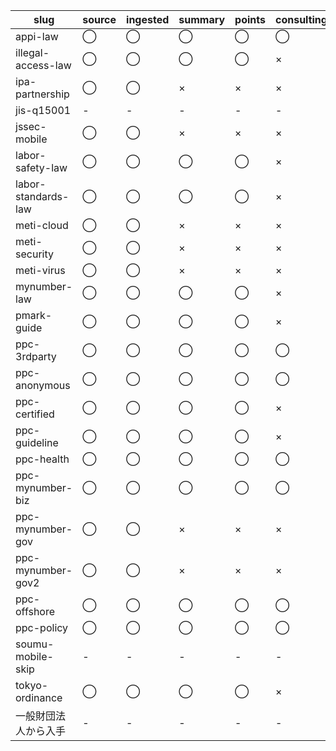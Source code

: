 | slug | source | ingested | summary | points | consulting |
| --- | --- | --- | --- | --- | --- |
| appi-law | ◯ | ◯ | ◯ | ◯ | ◯ |
| illegal-access-law | ◯ | ◯ | ◯ | ◯ | × |
| ipa-partnership | ◯ | ◯ | × | × | × |
| jis-q15001 | - | - | - | - | - |
| jssec-mobile | ◯ | ◯ | × | × | × |
| labor-safety-law | ◯ | ◯ | ◯ | ◯ | × |
| labor-standards-law | ◯ | ◯ | ◯ | ◯ | × |
| meti-cloud | ◯ | ◯ | × | × | × |
| meti-security | ◯ | ◯ | × | × | × |
| meti-virus | ◯ | ◯ | × | × | × |
| mynumber-law | ◯ | ◯ | ◯ | ◯ | × |
| pmark-guide | ◯ | ◯ | ◯ | ◯ | × |
| ppc-3rdparty | ◯ | ◯ | ◯ | ◯ | ◯ |
| ppc-anonymous | ◯ | ◯ | ◯ | ◯ | ◯ |
| ppc-certified | ◯ | ◯ | ◯ | ◯ | × |
| ppc-guideline | ◯ | ◯ | ◯ | ◯ | × |
| ppc-health | ◯ | ◯ | ◯ | ◯ | ◯ |
| ppc-mynumber-biz | ◯ | ◯ | ◯ | ◯ | ◯ |
| ppc-mynumber-gov | ◯ | ◯ | × | × | × |
| ppc-mynumber-gov2 | ◯ | ◯ | × | × | × |
| ppc-offshore | ◯ | ◯ | ◯ | ◯ | ◯ |
| ppc-policy | ◯ | ◯ | ◯ | ◯ | ◯ |
| soumu-mobile-skip | - | - | - | - | - |
| tokyo-ordinance | ◯ | ◯ | ◯ | ◯ | × |
| 一般財団法人から入手 | - | - | - | - | - |
